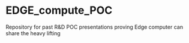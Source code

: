 # EDGE_compute_POC
Repository for past R&amp;D POC presentations proving Edge computer can share the heavy lifting
